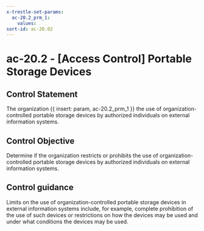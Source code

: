 ```yaml
---
x-trestle-set-params:
  ac-20.2_prm_1:
    values:
sort-id: ac-20.02
---
```


# ac-20.2 - \[Access Control\] Portable Storage Devices

## Control Statement

The organization {{ insert: param, ac-20.2_prm_1 }} the use of organization-controlled portable storage devices by authorized individuals on external information systems.

## Control Objective

Determine if the organization restricts or prohibits the use of organization-controlled portable storage devices by authorized individuals on external information systems.

## Control guidance

Limits on the use of organization-controlled portable storage devices in external information systems include, for example, complete prohibition of the use of such devices or restrictions on how the devices may be used and under what conditions the devices may be used.

